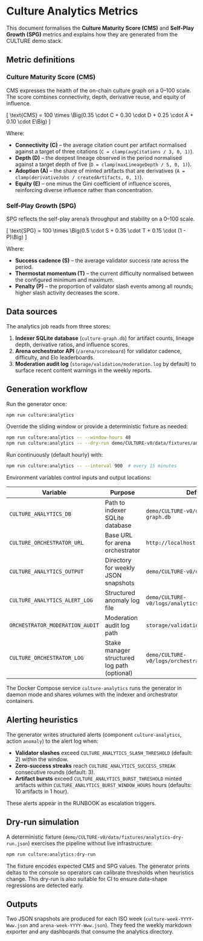 # Culture Analytics Metrics

This document formalises the **Culture Maturity Score (CMS)** and **Self-Play Growth (SPG)**
metrics and explains how they are generated from the CULTURE demo stack.

## Metric definitions

### Culture Maturity Score (CMS)

CMS expresses the health of the on-chain culture graph on a 0–100 scale. The score
combines connectivity, depth, derivative reuse, and equity of influence.

\[
\text{CMS} = 100 \times \Big(0.35 \cdot C + 0.30 \cdot D + 0.25 \cdot A + 0.10 \cdot E\Big)
\]

Where:

- **Connectivity (C)** – the average citation count per artifact normalised against a
  target of three citations (`C = clamp(avgCitations / 3, 0, 1)`).
- **Depth (D)** – the deepest lineage observed in the period normalised against a target
  depth of five (`D = clamp(maxLineageDepth / 5, 0, 1)`).
- **Adoption (A)** – the share of minted artifacts that are derivatives (`A = clamp(derivativeJobs / createdArtifacts, 0, 1)`).
- **Equity (E)** – one minus the Gini coefficient of influence scores, reinforcing diverse
  influence rather than concentration.

### Self-Play Growth (SPG)

SPG reflects the self-play arena’s throughput and stability on a 0–100 scale.

\[
\text{SPG} = 100 \times \Big(0.5 \cdot S + 0.35 \cdot T + 0.15 \cdot (1 - P)\Big)
\]

Where:

- **Success cadence (S)** – the average validator success rate across the period.
- **Thermostat momentum (T)** – the current difficulty normalised between the configured
  minimum and maximum.
- **Penalty (P)** – the proportion of validator slash events among all rounds; higher
  slash activity decreases the score.

## Data sources

The analytics job reads from three stores:

1. **Indexer SQLite database** (`culture-graph.db`) for artifact counts, lineage depth,
   derivative ratios, and influence scores.
2. **Arena orchestrator API** (`/arena/scoreboard`) for validator cadence, difficulty,
   and Elo leaderboards.
3. **Moderation audit log** (`storage/validation/moderation.log` by default) to surface
   recent content warnings in the weekly reports.

## Generation workflow

Run the generator once:

```bash
npm run culture:analytics
```

Override the sliding window or provide a deterministic fixture as needed:

```bash
npm run culture:analytics -- --window-hours 48
npm run culture:analytics -- --dry-run demo/CULTURE-v0/data/fixtures/analytics-dry-run.json
```

Run continuously (default hourly) with:

```bash
npm run culture:analytics -- --interval 900  # every 15 minutes
```

Environment variables control inputs and output locations:

| Variable | Purpose | Default |
| --- | --- | --- |
| `CULTURE_ANALYTICS_DB` | Path to indexer SQLite database | `demo/CULTURE-v0/data/culture-graph.db` |
| `CULTURE_ORCHESTRATOR_URL` | Base URL for arena orchestrator | `http://localhost:4005` |
| `CULTURE_ANALYTICS_OUTPUT` | Directory for weekly JSON snapshots | `demo/CULTURE-v0/data/analytics` |
| `CULTURE_ANALYTICS_ALERT_LOG` | Structured anomaly log file | `demo/CULTURE-v0/logs/analytics.alerts.jsonl` |
| `ORCHESTRATOR_MODERATION_AUDIT` | Moderation audit log path | `storage/validation/moderation.log` |
| `CULTURE_ORCHESTRATOR_LOG` | Stake manager structured log path (optional) | `demo/CULTURE-v0/logs/orchestrator.jsonl` |

The Docker Compose service `culture-analytics` runs the generator in daemon mode and shares
volumes with the indexer and orchestrator containers.

## Alerting heuristics

The generator writes structured alerts (component `culture-analytics`, action `anomaly`) to the
alert log when:

- **Validator slashes** exceed `CULTURE_ANALYTICS_SLASH_THRESHOLD` (default: 2) within the window.
- **Zero-success streaks** reach `CULTURE_ANALYTICS_SUCCESS_STREAK` consecutive rounds (default: 3).
- **Artifact bursts** exceed `CULTURE_ANALYTICS_BURST_THRESHOLD` minted artifacts within
  `CULTURE_ANALYTICS_BURST_WINDOW_HOURS` hours (defaults: 10 artifacts in 1 hour).

These alerts appear in the RUNBOOK as escalation triggers.

## Dry-run simulation

A deterministic fixture (`demo/CULTURE-v0/data/fixtures/analytics-dry-run.json`) exercises the
pipeline without live infrastructure:

```bash
npm run culture:analytics:dry-run
```

The fixture encodes expected CMS and SPG values. The generator prints deltas to the console so
operators can calibrate thresholds when heuristics change. This dry-run is also suitable for
CI to ensure data-shape regressions are detected early.

## Outputs

Two JSON snapshots are produced for each ISO week (`culture-week-YYYY-Www.json` and
`arena-week-YYYY-Www.json`). They feed the weekly markdown exporter and any dashboards that
consume the analytics directory.
